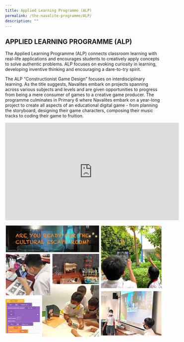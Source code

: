 ```yaml
---
title: Applied Learning Programme (ALP)
permalink: /the-navalite-programme/ALP/
description: ""
---
```

## APPLIED LEARNING PROGRAMME (ALP)

The Applied Learning Programme (ALP) connects classroom learning with real-life applications and encourages students to creatively apply concepts to solve authentic problems. ALP focuses on evoking curiosity in learning, developing inventive thinking and encouraging a dare-to-try spirit.

The ALP “Constructionist Game Design” focuses on interdisciplinary learning. As the title suggests, Navalites embark on projects spanning across various subjects and levels and are given opportunities to progress from being a mere consumer of games to a creative game producer. The programme culminates in Primary 6 where Navalites embark on a year-long project to create all aspects of an educational digital game - from planning the storyboard, designing their game characters, composing their music tracks to coding their game to fruition.

<iframe allowfullscreen="" allow="accelerometer; autoplay; clipboard-write; encrypted-media; gyroscope; picture-in-picture; web-share" frameborder="0" title="YouTube video player" src="https://www.youtube.com/embed/PlLi2eDapdc" height="315" width="560"></iframe>

![](/images/ALP1.png)